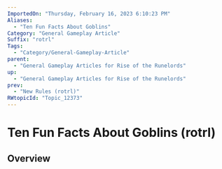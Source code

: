 ```yaml
---
ImportedOn: "Thursday, February 16, 2023 6:10:23 PM"
Aliases:
  - "Ten Fun Facts About Goblins"
Category: "General Gameplay Article"
Suffix: "rotrl"
Tags:
  - "Category/General-Gameplay-Article"
parent:
  - "General Gameplay Articles for Rise of the Runelords"
up:
  - "General Gameplay Articles for Rise of the Runelords"
prev:
  - "New Rules (rotrl)"
RWtopicId: "Topic_12373"
---
```

# Ten Fun Facts About Goblins (rotrl)
## Overview
